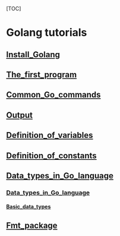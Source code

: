 [TOC]

# Golang tutorials

## [Install_Golang](./Install_Golang)

## [The_first_program](./The_first_program)

## [Common_Go_commands](./Common_Go_commands)

## [Output](./Output)

## [Definition_of_variables](./Definition_of_variables)

## [Definition_of_constants](./Definition_of_constants)

## [Data_types_in_Go_language](./Data_types_in_Go_language)

### [Data_types_in_Go_language](./Data_types_in_Go_language)

#### [Basic_data_types](./Data_types_in_Go_language/Basic_data_types)

## [Fmt_package](./Fmt_package)



